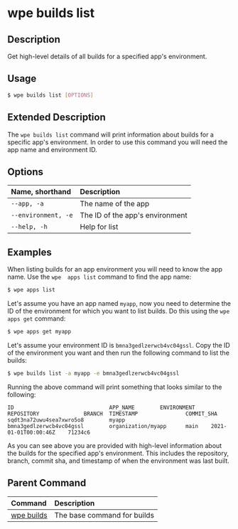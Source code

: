 # wpe builds list

## Description
Get high-level details of all builds for a specified app's environment.

## Usage

```bash
$ wpe builds list [OPTIONS]
```

## Extended Description

The `wpe builds list` command will print information about builds for a specific app's environment. In order to use this command you will need the app name and environment ID.

## Options

| Name, shorthand     | Description                     |
|:--------------------|:--------------------------------|
| `--app, -a`         | The name of the app             |
| `--environment, -e` | The ID of the app's environment |
| `--help, -h`        | Help for list                   |

## Examples

When listing builds for an app environment you will need to know the app name. Use the `wpe  apps list` command to find the app name:

```bash
$ wpe apps list
```

Let's assume you have an app named `myapp`, now you need to determine the ID of the environment for which you want to list builds. Do this using the `wpe  apps get` command:

```bash
$ wpe apps get myapp
```

Let's assume your environment ID is `bmna3gedlzerwcb4vc04gssl`. Copy the ID of the environment you want and then run the following command to list the builds:

```bash
$ wpe builds list -a myapp -e bmna3gedlzerwcb4vc04gssl
```

Running the above command will print something that looks similar to the following:

```text
ID                              APP_NAME        ENVIRONMENT                     REPOSITORY              BRANCH  TIMESTAMP               COMMIT_SHA
sqdt3na72uwu4sea7xwro5o8        myapp           bmna3gedlzerwcb4vc04gssl        organization/myapp      main    2021-01-01T00:00:46Z    71234c6
```

As you can see above you are provided with high-level information about the builds for the specified app's environment. This includes the repository, branch, commit sha, and timestamp of when the environment was last built.

## Parent Command
| Command                                             | Description                 |
|:----------------------------------------------------|:----------------------------|
| [wpe builds](/reference/cli/wpe/builds) | The base command for builds |
